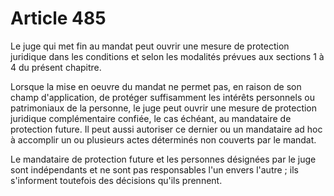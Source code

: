 # Article 485

Le juge qui met fin au mandat peut ouvrir une mesure de protection juridique dans les conditions et selon les modalités prévues aux sections 1 à 4 du présent chapitre.

Lorsque la mise en oeuvre du mandat ne permet pas, en raison de son champ d'application, de protéger suffisamment les intérêts personnels ou patrimoniaux de la personne, le juge peut ouvrir une mesure de protection juridique complémentaire confiée, le cas échéant, au mandataire de protection future. Il peut aussi autoriser ce dernier ou un mandataire ad hoc à accomplir un ou plusieurs actes déterminés non couverts par le mandat.

Le mandataire de protection future et les personnes désignées par le juge sont indépendants et ne sont pas responsables l'un envers l'autre ; ils s'informent toutefois des décisions qu'ils prennent.
